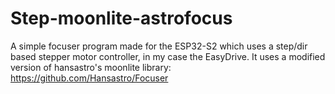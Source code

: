 # Step-moonlite-astrofocus
A simple focuser program made for the ESP32-S2 which uses a step/dir based stepper motor controller, in my case the EasyDrive.
It uses a modified version of hansastro's moonlite library: https://github.com/Hansastro/Focuser

